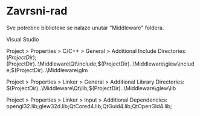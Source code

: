 # Zavrsni-rad

Sve potrebne biblioteke se nalaze unutar "Middleware" foldera.


Visual Studio 

Project > Properties > C/C++ > General > Additional Include Directories: 
$(ProjectDir);$(ProjectDir)..\Middleware\Qt\include;$(ProjectDir)..\Middleware\glew\include;$(ProjectDir)..\Middleware\glm

Project > Properties > Linker > General > Additional Library Directories:
$(ProjectDir)..\Middleware\Qt\lib;$(ProjectDir)..\Middleware\glew\lib

Project > Properties > Linker > Input > Additional Dependencies:
opengl32.lib;glew32d.lib;QtCored4.lib;QtGuid4.lib;QtOpenGld4.lib;
